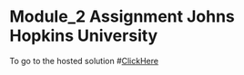 # Module_2 Assignment Johns Hopkins University
To go to the hosted solution
#[ClickHere](https://masterkenoobi5812.github.io/WebDev_Johns-Hopkins-University/)
